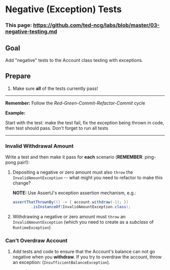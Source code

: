 # Negative (Exception) Tests

### This page: https://github.com/ted-ncg/labs/blob/master/03-negative-testing.md

## Goal

Add "negative" tests to the Account class testing with exceptions.

## Prepare

1. Make sure **all** of the tests currently pass!

----

**Remember:** Follow the *Red-Green-Commit-Refactor-Commit* cycle

**Example:**

Start with the test: make the test fail, fix the exception being thrown in code, then test should pass.
Don't forget to run all tests

----

### Invalid Withdrawal Amount

Write a test and then make it pass for **each** scenario (**REMEMBER**: ping-pong pair!): 

  1. Depositing a negative or zero amount must also `throw` the `InvalidAmountException` -- what might you need to refactor to make this change?

     **NOTE:** Use AssertJ's exception assertion mechanism, e.g.:
  
     ```java
     assertThatThrownBy(() -> { account.withdraw(-1); })
             .isInstanceOf(InvalidAmountException.class);
     ```

  1. Withdrawing a negative or zero amount must `throw` an `InvalidAmountException` (which you need to create as a *subclass* of `RuntimeException`)
   
### Can't Overdraw Account

1. Add tests and code to ensure that the Account's balance can not go negative when you **withdraw**. 
   If you try to overdraw the account, throw an exception: (`InsufficientBalanceException`).

